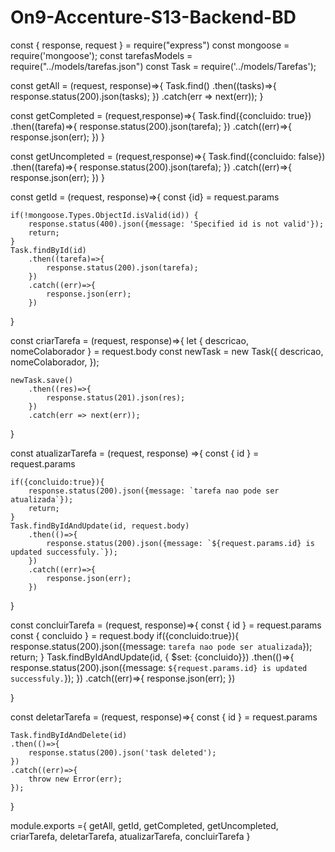 # On9-Accenture-S13-Backend-BD


const { response, request } = require("express")
const mongoose = require('mongoose');
const tarefasModels = require("../models/tarefas.json")
const Task = require('../models/Tarefas');

const getAll = (request, response)=>{
    Task.find()
    .then((tasks)=>{
        response.status(200).json(tasks);
    })
    .catch(err => next(err));
}

const getCompleted = (request,response)=>{
    Task.find({concluido: true})
        .then((tarefa)=>{
        response.status(200).json(tarefa);
    })
        .catch((err)=>{
        response.json(err);
    })
}

const getUncompleted = (request,response)=>{
    Task.find({concluido: false})
        .then((tarefa)=>{
        response.status(200).json(tarefa);
    })
        .catch((err)=>{
        response.json(err);
    })
}

const getId = (request, response)=>{
    const {id} = request.params

    if(!mongoose.Types.ObjectId.isValid(id)) {
        response.status(400).json({message: 'Specified id is not valid'});
        return;
    }
    Task.findById(id)
        .then((tarefa)=>{
            response.status(200).json(tarefa);
        })
        .catch((err)=>{
            response.json(err);
        })

}

const criarTarefa = (request, response)=>{
    let { descricao, nomeColaborador } = request.body
    const newTask = new Task({
        descricao,
        nomeColaborador,
    });

    newTask.save()
        .then((res)=>{
            response.status(201).json(res);
        })
        .catch(err => next(err));
}

const atualizarTarefa = (request, response) =>{
    const { id } = request.params 

    if({concluido:true}){
        response.status(200).json({message: `tarefa nao pode ser atualizada`});
        return;
    }
    Task.findByIdAndUpdate(id, request.body)
        .then(()=>{
            response.status(200).json({message: `${request.params.id} is updated successfuly.`});
        })
        .catch((err)=>{
            response.json(err);
        })
}

const concluirTarefa = (request, response)=>{
    const { id } = request.params
    const { concluido } = request.body
    if({concluido:true}){
        response.status(200).json({message: `tarefa nao pode ser atualizada`});
        return;
    }
    Task.findByIdAndUpdate(id, { $set: {concluido}})
        .then(()=>{
            response.status(200).json({message: `${request.params.id} is updated successfuly.`});
        })
        .catch((err)=>{
            response.json(err);
        })

}

const deletarTarefa = (request, response)=>{
    const { id } = request.params

    Task.findByIdAndDelete(id)
    .then(()=>{
        response.status(200).json('task deleted');
    })
    .catch((err)=>{
        throw new Error(err);
    });
}

module.exports ={
    getAll,
    getId,
    getCompleted,
    getUncompleted,
    criarTarefa,
    deletarTarefa,
    atualizarTarefa,
    concluirTarefa
}